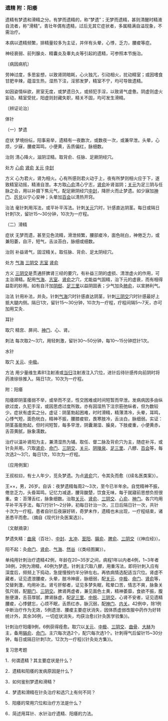 ### 遗精 附：阳痿

遗精有梦遗和滑精之分。有梦而遗精的，称“梦遗”；无梦而遗精，甚则清醒时精液自流者，称“滑精”。青壮年偶有遗精，过后无其它症状者，多属精满自溢现象，不需治疗。

本病以遗精频繁，排精量较多为主证，并伴有头晕，心悸，乏力，腰痠等症。

神经衰弱、前列腺炎、精囊炎及睾丸炎等引起的遗精，可参照本节施治。

〔病因病机〕

劳神过度，多思妄想，以致肾阴暗耗，心火独亢，引动相火，扰动精室；或因嗜食甘肥辛辣，蕴湿生热，湿热下注，淫邪发梦，精室不宁，均可导致遗精。

如因姿情纵欲，房室无度，或梦遗日久，或频犯手淫，以致肾气虚惫。阴虚则虚火妄动，精室受扰，阳虚则封藏失职，精关不固，均可发生滑精。

〔辨证论治〕

体针

（一）梦遗

症状  梦境纷纭，阳事易举，遗精有一夜数次，或数夜一次，或兼早泄。头晕，心烦，少寐，腰痠耳鸣，小便黄，舌质偏红，脉细数。

治则  清心降火，滋阴涩精。取背俞、任脉、足厥阴经穴。

处方  [心俞](https://www.gmzyjc.com/read/zjs/zjs3.1.7-8-0.0.1.3.15.md)  [肾俞](https://www.gmzyjc.com/read/zjs/zjs3.1.7-8-0.0.1.3.23.md)  [关元](https://www.gmzyjc.com/read/zjs/zjs3.2.1-0.1.1.3.4.md)  [中封](https://www.gmzyjc.com/read/zjs/zjs3.1.9-12-0.0.4.3.4.md)

方义  心为君火，肾为相火。心有所感则君火动于上，夜有所梦则相火应于下，遂致精室动摇，精液自泄。本方取[心俞](https://www.gmzyjc.com/read/zjs/zjs3.1.7-8-0.0.1.3.15.md)清心宁志，[肾俞](https://www.gmzyjc.com/read/zjs/zjs3.1.7-8-0.0.1.3.23.md)补肾滋阴；[关元](https://www.gmzyjc.com/read/zjs/zjs3.2.1-0.1.1.3.4.md)为足三阴与任脉之会，用以补摄下焦元气，配足厥阴经穴[中封](https://www.gmzyjc.com/read/zjs/zjs3.1.9-12-0.0.4.3.4.md)，降肝火而止梦遗。如少寐加[神门](https://www.gmzyjc.com/read/zjs/zjs3.1.4-6-0.0.2.3.7.md)、[厉兑](https://www.gmzyjc.com/read/zjs/zjs3.1.1-3-0.1.3.3.45.md)以宁心安神；头晕加[百会](https://www.gmzyjc.com/read/zjs/zjs3.2.2-0.0.1.3.20.md)以清热开窍。

治法  毫针刺用泻法，或平补平泻法。针刺[关元](https://www.gmzyjc.com/read/zjs/zjs3.2.1-0.1.1.3.4.md)穴时，针感直达阴茎。每日或隔日针刺1次，留针15～30分钟，10次为一疗程。

（二）滑精

症状  无梦而遗，甚至见色流精，滑泄频繁，腰部痠冷，面色㿠白，神倦乏力，或兼阳萎，自汗，短气，舌淡苔白，脉细或细数。

治则  补益肾气，固涩精关。取任脉、背俞、足太阴经穴。

处方  [气海](https://www.gmzyjc.com/read/zjs/zjs3.2.1-0.1.1.3.6.md)  [三阴交](https://www.gmzyjc.com/read/zjs/zjs3.1.4-6-0.0.1.3.6.md)  [志室](https://www.gmzyjc.com/read/zjs/zjs3.1.7-8-0.0.1.3.52.md)  [肾俞](https://www.gmzyjc.com/read/zjs/zjs3.1.7-8-0.0.1.3.23.md)

方义  [三阴交](https://www.gmzyjc.com/read/zjs/zjs3.1.4-6-0.0.1.3.6.md)是贯通肝脾肾三经的要穴，有补益三阴的虚损、清泄虚火的作用，可主治滑精。配用[气海](https://www.gmzyjc.com/read/zjs/zjs3.2.1-0.1.1.3.6.md)、[志室](https://www.gmzyjc.com/read/zjs/zjs3.1.7-8-0.0.1.3.52.md)、[肾俞](https://www.gmzyjc.com/read/zjs/zjs3.1.7-8-0.0.1.3.23.md)之穴，尤能益气固精，治下元的虚衰，而有相得益彰的妙用。如有自汗加[阴郄](https://www.gmzyjc.com/read/zjs/zjs3.1.4-6-0.0.2.3.6.md)、[足三里](https://www.gmzyjc.com/read/zjs/zjs3.1.1-3-0.1.3.3.36.md)以益阴固表；少气加灸[肺俞](https://www.gmzyjc.com/read/zjs/zjs3.1.7-8-0.0.1.3.13.md)，以宣肺利气。

治法  针用补法，并灸。针刺[气海](https://www.gmzyjc.com/read/zjs/zjs3.2.1-0.1.1.3.6.md)穴时针感直达阴茎，针刺[三阴交](https://www.gmzyjc.com/read/zjs/zjs3.1.4-6-0.0.1.3.6.md)穴时针感最好上抵大腿内侧。隔日1次，留针15～30分钟，10次为一疗程，疗程间隔5～7天，亦可加用艾灸．

耳针

取穴  精宫、屏间、[神门](https://www.gmzyjc.com/read/zjs/zjs3.1.4-6-0.0.2.3.7.md)、心、肾。

刺法  每次取2～3穴，用轻刺激，留针30～50分钟，每10～15分钟捻针1次。

水针

取穴  [关元](https://www.gmzyjc.com/read/zjs/zjs3.2.1-0.1.1.3.4.md)、[中极](https://www.gmzyjc.com/read/zjs/zjs3.2.1-0.1.1.3.3.md)。

方法  用少量维生素B1注射液或[当归](https://www.gmzyjc.com/read/bc/bc17-0.3.3.0.0.md)注射液注入穴位，进针后待针感传向前阴时将药液徐徐推入。隔日1次，10次为一疗程。

附：阳痿

阳痿即阴茎痿弱不举，或举而不坚，性交困难或时间短暂而早泄。发病病因多由纵欲过度，久犯手淫，或因思虑过度所致。亦有因湿热下注宗筋弛纵者，但为数较少。症状有虚实之分。虚证：阴茎勃起困难，时时滑精，精薄清冷，头晕，耳鸣，心悸气短，面色㿠白，精神不振，腰膝痠软，畏寒肢冷，舌淡白，脉细弱。实证：阴茎虽能勃起，但时间短暂，每多早泄，阴囊潮湿、臊臭，下肢痠重，小便黄赤，舌苔黄腻，脉象濡数。

治疗以温补肾阳为主，兼清湿热为辅。取任、督二脉及背俞穴为主，随症补泻，或针灸并用。穴取[肾俞](https://www.gmzyjc.com/read/zjs/zjs3.1.7-8-0.0.1.3.23.md)、[命门](https://www.gmzyjc.com/read/zjs/zjs3.2.2-0.0.1.3.4.md)、[三阴交](https://www.gmzyjc.com/read/zjs/zjs3.1.4-6-0.0.1.3.6.md)、[关元](https://www.gmzyjc.com/read/zjs/zjs3.2.1-0.1.1.3.4.md)、[阴陵泉](https://www.gmzyjc.com/read/zjs/zjs3.1.4-6-0.0.1.3.9.md)、[足三里](https://www.gmzyjc.com/read/zjs/zjs3.1.1-3-0.1.3.3.36.md)、八醪、[百会](https://www.gmzyjc.com/read/zjs/zjs3.2.2-0.0.1.3.20.md)等，每次选2～3穴，每日1次，10次为一疗程。

〔应用例案〕

王叔权曰，有士人年少，觅灸梦遗。为点[肾俞](https://www.gmzyjc.com/read/zjs/zjs3.1.7-8-0.0.1.3.23.md)穴，令其灸而愈（《续名医类案》）。

王××，男，26岁。自诉：夜梦遗精每周2～3次，至今已半年余。自觉精神不振，倦怠乏力，头昏耳鸣，记忆力减退，腰背酸楚，饮食无味，每于就寢前思想负担很重。查：苔薄舌红，脉象细数。治取[关元](https://www.gmzyjc.com/read/zjs/zjs3.2.1-0.1.1.3.4.md)、[肾俞](https://www.gmzyjc.com/read/zjs/zjs3.1.7-8-0.0.1.3.23.md)、[三阴交](https://www.gmzyjc.com/read/zjs/zjs3.1.4-6-0.0.1.3.6.md)、[心俞](https://www.gmzyjc.com/read/zjs/zjs3.1.7-8-0.0.1.3.15.md)、[神门](https://www.gmzyjc.com/read/zjs/zjs3.1.4-6-0.0.2.3.7.md)。各穴均用平补平泻手法，每穴行针1～2分钟，初每日针治一次，三日后隔日针一次，共针十次为一疗程。患者自针后夜寐好转，奇梦未作，遗精也未出现，一疗程结束，诸恙悉平而愈。（摘自《现代针灸医案选》）。

〔文献摘录〕

梦遗失精：[曲泉](https://www.gmzyjc.com/read/zjs/zjs3.1.9-12-0.0.4.3.8.md)（百壮）、[中封](https://www.gmzyjc.com/read/zjs/zjs3.1.9-12-0.0.4.3.4.md)、[太冲](https://www.gmzyjc.com/read/zjs/zjs3.1.9-12-0.0.4.3.3.md)、[至阳](https://www.gmzyjc.com/read/zjs/zjs3.2.2-0.0.1.3.9.md)、[膈俞](https://www.gmzyjc.com/read/zjs/zjs3.1.7-8-0.0.1.3.17.md)、[脾俞](https://www.gmzyjc.com/read/zjs/zjs3.1.7-8-0.0.1.3.20.md)、[三阴交](https://www.gmzyjc.com/read/zjs/zjs3.1.4-6-0.0.1.3.6.md)（《神应经》）。

阳不起：灸[命门](https://www.gmzyjc.com/read/zjs/zjs3.2.2-0.0.1.3.4.md)、[肾俞](https://www.gmzyjc.com/read/zjs/zjs3.1.7-8-0.0.1.3.23.md)、[气海](https://www.gmzyjc.com/read/zjs/zjs3.2.1-0.1.1.3.6.md)、[然谷](https://www.gmzyjc.com/read/zjs/zjs3.1.7-8-0.0.2.3.2.md)（《类经图翼》）。

单纯用针刺治疗遗精42例，年龄在20~35岁之间，病程1年以内者4例，1~3年者38例，2例为滑精，40例为梦遗。针刺主穴取八髎，用重泻法，即将针刺入应有深度后，频频上下捣动，急提慢按约半分钟左右。再依病情选配适当穴位。肾虚不藏者，证见遗泄腰痠，头晕，肢冷神疲，脉细弱，配[关元](https://www.gmzyjc.com/read/zjs/zjs3.2.1-0.1.1.3.4.md)、[中极](https://www.gmzyjc.com/read/zjs/zjs3.2.1-0.1.1.3.3.md)、[命门](https://www.gmzyjc.com/read/zjs/zjs3.2.2-0.0.1.3.4.md)、[肾俞](https://www.gmzyjc.com/read/zjs/zjs3.1.7-8-0.0.1.3.23.md)等，交替刺激，均用补法。肾亏肝郁者，证见多梦失眠，眩晕口苦，情志不爽，脉象关弦尺弱，配[期门](https://www.gmzyjc.com/read/zjs/zjs3.1.9-12-0.0.4.3.14.md)、[三阴交](https://www.gmzyjc.com/read/zjs/zjs3.1.4-6-0.0.1.3.6.md)。脾肾两虚者，兼见面色土黄，精神萎靡，食欲不振，腹胀便溏，舌苔厚腻，脾肾脉虚，配[足三里](https://www.gmzyjc.com/read/zjs/zjs3.1.1-3-0.1.3.3.36.md)、[中脘](https://www.gmzyjc.com/read/zjs/zjs3.2.1-0.1.1.3.11.md)、[三阴交](https://www.gmzyjc.com/read/zjs/zjs3.1.4-6-0.0.1.3.6.md)。心肾不安者，证见遗精腰痠，心悸健忘，心烦不眠，舌质红赤，脉沉弱，配[神门](https://www.gmzyjc.com/read/zjs/zjs3.1.4-6-0.0.2.3.7.md)、[内关](https://www.gmzyjc.com/read/zjs/zjs3.1.9-12-0.0.1.3.6.md)。42例中，除1例中断治疗作为无效，5例遗泄、腰痠主要症状消失，因体质虚弱改服中药作为好转统计外，其余36例，一切症状消失，均获治愈(《针灸医学验集》)。

针刺治疗阳痿9例，6例获得痊愈。取穴以[关元](https://www.gmzyjc.com/read/zjs/zjs3.2.1-0.1.1.3.4.md)、[中极](https://www.gmzyjc.com/read/zjs/zjs3.2.1-0.1.1.3.3.md)、[三阴交](https://www.gmzyjc.com/read/zjs/zjs3.1.4-6-0.0.1.3.6.md)、[曲骨](https://www.gmzyjc.com/read/zjs/zjs3.2.1-0.1.1.3.2.md)、[大赫](https://www.gmzyjc.com/read/zjs/zjs3.1.7-8-0.0.2.3.12.md)为主，备用[膈俞](https://www.gmzyjc.com/read/zjs/zjs3.1.7-8-0.0.1.3.17.md)、[命门](https://www.gmzyjc.com/read/zjs/zjs3.2.2-0.0.1.3.4.md)。主穴每次选2个，配穴每次选1个。针刺得气后留针15~30分钟，每日或隔日针刺1次，12次为一疗程(《针灸处方集》)。

复习思考题

1．何谓遗精？其主要症状是什么？

2．遗精和阳痿的发病原因是什么？

3．如何鉴别梦遗和滑精？

4．梦遗和滑精在针灸治疗和选穴上有何不同？

5．阳痿的常用穴位和治疗方法是什么？

6．简述用耳针、水针治疗遗精、阳痿的力法。


